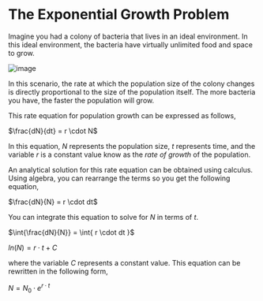 # The Exponential Growth Problem
Imagine you had a colony of bacteria that lives in an ideal environment.  In this ideal environment, the bacteria have virtually unlimited food and space to grow.

![image](https://github.com/tomeng70/LittleLamb/assets/12796159/7a31187d-b532-4c8b-9800-4442517adb0f)


In this scenario, the rate at which the population size of the colony changes is directly proportional to the size of the population itself.
The more bacteria you have, the faster the population will grow.

This rate equation for population growth can be expressed as follows,

$\frac{dN}{dt} = r \cdot N$

In this equation, $N$ represents the population size, $t$ represents time, and the variable $r$ is a constant value know as the <i>rate of growth</i> of the population.

An analytical solution for this rate equation can be obtained using calculus. Using algebra, you can rearrange the terms so you get the following equation,

$\frac{dN}{N} = r \cdot dt$

You can integrate this equation to solve for $N$ in terms of $t$.

$\int{\frac{dN}{N}} = \int{ r \cdot dt }$

$ln(N) = r \cdot t + C$

where the variable $C$ represents a constant value.  This equation can be rewritten in the following form,

$N = N_0 \cdot e^{r \cdot t}$



